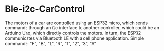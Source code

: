 # Ble-i2c-CarControl
The motors of a car are controlled using an ESP32 micro, which sends commands through an i2c interface to another controller, which could be an Arduino Uno, which directly controls the motors. In turn, the ESP32 communicates via Bluetooth LE with a cell phone application. Simple commands: "F", "B", "L", "R", "1", "2", "3", "A"
